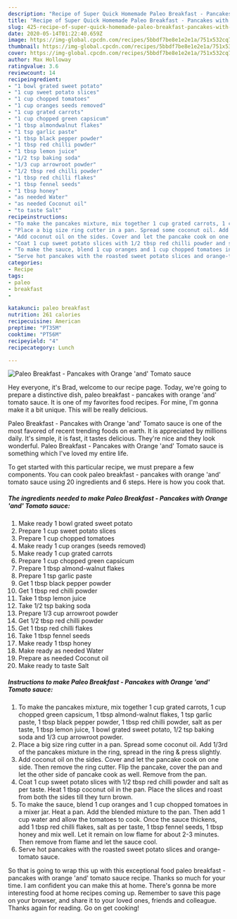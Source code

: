 ```yaml
---
description: "Recipe of Super Quick Homemade Paleo Breakfast - Pancakes with Orange &amp;#39;and&amp;#39; Tomato sauce"
title: "Recipe of Super Quick Homemade Paleo Breakfast - Pancakes with Orange &amp;#39;and&amp;#39; Tomato sauce"
slug: 425-recipe-of-super-quick-homemade-paleo-breakfast-pancakes-with-orange-and-39-and-and-39-tomato-sauce
date: 2020-05-14T01:22:40.659Z
image: https://img-global.cpcdn.com/recipes/5bbdf7be8e1e2e1a/751x532cq70/paleo-breakfast-pancakes-with-orange-and-tomato-sauce-recipe-main-photo.jpg
thumbnail: https://img-global.cpcdn.com/recipes/5bbdf7be8e1e2e1a/751x532cq70/paleo-breakfast-pancakes-with-orange-and-tomato-sauce-recipe-main-photo.jpg
cover: https://img-global.cpcdn.com/recipes/5bbdf7be8e1e2e1a/751x532cq70/paleo-breakfast-pancakes-with-orange-and-tomato-sauce-recipe-main-photo.jpg
author: Max Holloway
ratingvalue: 3.6
reviewcount: 14
recipeingredient:
- "1 bowl grated sweet potato"
- "1 cup sweet potato slices"
- "1 cup chopped tomatoes"
- "1 cup oranges seeds removed"
- "1 cup grated carrots"
- "1 cup chopped green capsicum"
- "1 tbsp almondwalnut flakes"
- "1 tsp garlic paste"
- "1 tbsp black pepper powder"
- "1 tbsp red chilli powder"
- "1 tbsp lemon juice"
- "1/2 tsp baking soda"
- "1/3 cup arrowroot powder"
- "1/2 tbsp red chilli powder"
- "1 tbsp red chilli flakes"
- "1 tbsp fennel seeds"
- "1 tbsp honey"
- "as needed Water"
- "as needed Coconut oil"
- "to taste Salt"
recipeinstructions:
- "To make the pancakes mixture, mix together 1 cup grated carrots, 1 cup chopped green capsicum, 1 tbsp almond-walnut flakes, 1 tsp garlic paste, 1 tbsp black pepper powder, 1 tbsp red chilli powder, salt as per taste, 1 tbsp lemon juice, 1 bowl grated sweet potato, 1/2 tsp baking soda and 1/3 cup arrowroot powder."
- "Place a big size ring cutter in a pan. Spread some coconut oil. Add 1/3rd of the pancakes mixture in the ring, spread in the ring &amp; press slightly."
- "Add coconut oil on the sides. Cover and let the pancake cook on one side. Then remove the ring cutter. Flip the pancake, cover the pan and let the other side of pancake cook as well. Remove from the pan."
- "Coat 1 cup sweet potato slices with 1/2 tbsp red chilli powder and salt as per taste. Heat 1 tbsp coconut oil in the pan. Place the slices and roast from both the sides till they turn brown."
- "To make the sauce, blend 1 cup oranges and 1 cup chopped tomatoes in a mixer jar. Heat a pan. Add the blended mixture to the pan. Then add 1 cup water and allow the tomatoes to cook. Once the sauce thickens, add 1 tbsp red chilli flakes, salt as per taste, 1 tbsp fennel seeds, 1 tbsp honey and mix well. Let it remain on low flame for about 2-3 minutes. Then remove from flame and let the sauce cool."
- "Serve hot pancakes with the roasted sweet potato slices and orange-tomato sauce."
categories:
- Recipe
tags:
- paleo
- breakfast
- 

katakunci: paleo breakfast  
nutrition: 261 calories
recipecuisine: American
preptime: "PT35M"
cooktime: "PT56M"
recipeyield: "4"
recipecategory: Lunch

---
```



![Paleo Breakfast - Pancakes with Orange &#39;and&#39; Tomato sauce](https://img-global.cpcdn.com/recipes/5bbdf7be8e1e2e1a/751x532cq70/paleo-breakfast-pancakes-with-orange-and-tomato-sauce-recipe-main-photo.jpg)

Hey everyone, it's Brad, welcome to our recipe page. Today, we're going to prepare a distinctive dish, paleo breakfast - pancakes with orange &#39;and&#39; tomato sauce. It is one of my favorites food recipes. For mine, I'm gonna make it a bit unique. This will be really delicious.

Paleo Breakfast - Pancakes with Orange &#39;and&#39; Tomato sauce is one of the most favored of recent trending foods on earth. It is appreciated by millions daily. It's simple, it is fast, it tastes delicious. They're nice and they look wonderful. Paleo Breakfast - Pancakes with Orange &#39;and&#39; Tomato sauce is something which I've loved my entire life.




To get started with this particular recipe, we must prepare a few components. You can cook paleo breakfast - pancakes with orange &#39;and&#39; tomato sauce using 20 ingredients and 6 steps. Here is how you cook that.

##### The ingredients needed to make Paleo Breakfast - Pancakes with Orange &#39;and&#39; Tomato sauce:

1. Make ready 1 bowl grated sweet potato
1. Prepare 1 cup sweet potato slices
1. Prepare 1 cup chopped tomatoes
1. Make ready 1 cup oranges (seeds removed)
1. Make ready 1 cup grated carrots
1. Prepare 1 cup chopped green capsicum
1. Prepare 1 tbsp almond-walnut flakes
1. Prepare 1 tsp garlic paste
1. Get 1 tbsp black pepper powder
1. Get 1 tbsp red chilli powder
1. Take 1 tbsp lemon juice
1. Take 1/2 tsp baking soda
1. Prepare 1/3 cup arrowroot powder
1. Get 1/2 tbsp red chilli powder
1. Get 1 tbsp red chilli flakes
1. Take 1 tbsp fennel seeds
1. Make ready 1 tbsp honey
1. Make ready as needed Water
1. Prepare as needed Coconut oil
1. Make ready to taste Salt




##### Instructions to make Paleo Breakfast - Pancakes with Orange &#39;and&#39; Tomato sauce:

1. To make the pancakes mixture, mix together 1 cup grated carrots, 1 cup chopped green capsicum, 1 tbsp almond-walnut flakes, 1 tsp garlic paste, 1 tbsp black pepper powder, 1 tbsp red chilli powder, salt as per taste, 1 tbsp lemon juice, 1 bowl grated sweet potato, 1/2 tsp baking soda and 1/3 cup arrowroot powder.
1. Place a big size ring cutter in a pan. Spread some coconut oil. Add 1/3rd of the pancakes mixture in the ring, spread in the ring &amp; press slightly.
1. Add coconut oil on the sides. Cover and let the pancake cook on one side. Then remove the ring cutter. Flip the pancake, cover the pan and let the other side of pancake cook as well. Remove from the pan.
1. Coat 1 cup sweet potato slices with 1/2 tbsp red chilli powder and salt as per taste. Heat 1 tbsp coconut oil in the pan. Place the slices and roast from both the sides till they turn brown.
1. To make the sauce, blend 1 cup oranges and 1 cup chopped tomatoes in a mixer jar. Heat a pan. Add the blended mixture to the pan. Then add 1 cup water and allow the tomatoes to cook. Once the sauce thickens, add 1 tbsp red chilli flakes, salt as per taste, 1 tbsp fennel seeds, 1 tbsp honey and mix well. Let it remain on low flame for about 2-3 minutes. Then remove from flame and let the sauce cool.
1. Serve hot pancakes with the roasted sweet potato slices and orange-tomato sauce.




So that is going to wrap this up with this exceptional food paleo breakfast - pancakes with orange &#39;and&#39; tomato sauce recipe. Thanks so much for your time. I am confident you can make this at home. There's gonna be more interesting food at home recipes coming up. Remember to save this page on your browser, and share it to your loved ones, friends and colleague. Thanks again for reading. Go on get cooking!
